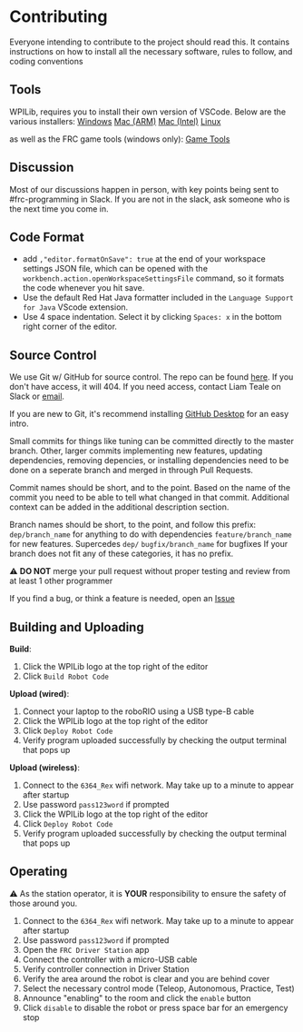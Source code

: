 # Contributing
Everyone intending to contribute to the project should read this. It contains instructions on how to install all the necessary software, rules to follow, and coding conventions

## Tools
WPILib, requires you to install their own version of VSCode. Below are the various installers:
[Windows](https://packages.wpilib.workers.dev/installer/v2024.1.1/Win64/WPILib_Windows-2024.1.1.iso)
[Mac (ARM)](https://packages.wpilib.workers.dev/installer/v2024.1.1/macOSArm/WPILib_macOS-Arm64-2024.1.1.dmg)
[Mac (Intel)](https://packages.wpilib.workers.dev/installer/v2024.1.1/macOS/WPILib_macOS-Intel-2024.1.1.dmg)
[Linux](https://packages.wpilib.workers.dev/installer/v2024.1.1/Linux/WPILib_Linux-2024.1.1.tar.gz)

as well as the FRC game tools (windows only):
[Game Tools](https://packages.wpilib.workers.dev/game-tools/ni-frc-2024-game-tools_24.0.0_offline.iso)

## Discussion
Most of our discussions happen in person, with key points being sent to #frc-programming in Slack. If you are not in the slack, ask someone who is the next time you come in.

## Code Format
 * add `,"editor.formatOnSave": true` at the end of your workspace settings JSON file, which can be opened with the `workbench.action.openWorkspaceSettingsFile` command, so it formats the code whenever you hit save.
 * Use the default Red Hat Java formatter included in the `Language Support for Java` VScode extension.
 * Use 4 space indentation. Select it by clicking `Spaces: x` in the bottom right corner of the editor.

## Source Control
We use Git w/ GitHub for source control. The repo can be found [here](https://github.com/SizzinSeal/6364-2024). If you don't have access, it will 404. If you need access, contact Liam Teale on Slack or [email](mailto:liamteale6@gmail.com).

If you are new to Git, it's recommend installing [GitHub Desktop](https://desktop.github.com/) for an easy intro.

Small commits for things like tuning can be committed directly to the master branch. Other, larger commits implementing new features, updating dependencies, removing depencies, or installing dependencies need to be done on a seperate branch and merged in through Pull Requests.

Commit names should be short, and to the point. Based on the name of the commit you need to be able to tell what changed in that commit. Additional context can be added in the additional description section.

Branch names should be short, to the point, and follow this prefix:
`dep/branch_name` for anything to do with dependencies
`feature/branch_name` for new features. Supercedes `dep/`
`bugfix/branch_name` for bugfixes
If your branch does not fit any of these categories, it has no prefix.

:warning: **DO NOT** merge your pull request without proper testing and review from at least 1 other programmer

If you find a bug, or think a feature is needed, open an [Issue](https://github.com/SizzinSeal/6364-2024/issues/new)

## Building and Uploading

__**Build**__:
 1. Click the WPILib logo at the top right of the editor
 2. Click `Build Robot Code`

__**Upload (wired)**__:

 1. Connect your laptop to the roboRIO using a USB type-B cable
 2. Click the WPILib logo at the top right of the editor
 3. Click `Deploy Robot Code`
 4. Verify program uploaded successfully by checking the output terminal that pops up

__**Upload (wireless)**__:
 1. Connect to the `6364_Rex` wifi network. May take up to a minute to appear after startup
 2. Use password `pass123word` if prompted
 3. Click the WPILib logo at the top right of the editor
 4. Click `Deploy Robot Code`
 5. Verify program uploaded successfully by checking the output terminal that pops up

## Operating

:warning: As the station operator, it is **YOUR** responsibility to ensure the safety of those around you.

 1. Connect to the `6364_Rex` wifi network. May take up to a minute to appear after startup
 2. Use password `pass123word` if prompted
 3. Open the `FRC Driver Station` app
 4. Connect the controller with a micro-USB cable
 5. Verify controller connection in Driver Station
 6. Verify the area around the robot is clear and you are behind cover
 7. Select the necessary control mode (Teleop, Autonomous, Practice, Test)
 8. Announce "enabling" to the room and click the `enable` button
 9. Click `disable` to disable the robot or press space bar for an emergency stop